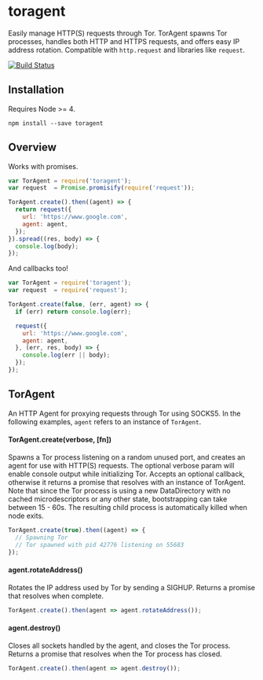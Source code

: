 # toragent

Easily manage HTTP(S) requests through Tor. TorAgent spawns Tor processes,
handles both HTTP and HTTPS requests, and offers easy IP address rotation.
Compatible with `http.request` and libraries like `request`.

[![Build Status](https://travis-ci.org/danielstjules/toragent.svg?branch=master)](https://travis-ci.org/danielstjules/toragent)

## Installation

Requires Node >= 4.

```
npm install --save toragent
```

## Overview

Works with promises.

``` javascript
var TorAgent = require('toragent');
var request  = Promise.promisify(require('request'));

TorAgent.create().then((agent) => {
  return request({
    url: 'https://www.google.com',
    agent: agent,
  });
}).spread((res, body) => {
  console.log(body);
});
```

And callbacks too!

``` javascript
var TorAgent = require('toragent');
var request  = require('request');

TorAgent.create(false, (err, agent) => {
  if (err) return console.log(err);

  request({
    url: 'https://www.google.com',
    agent: agent,
  }, (err, res, body) => {
    console.log(err || body);
  });
});
```

## TorAgent

An HTTP Agent for proxying requests through Tor using SOCKS5. In the following
examples, `agent` refers to an instance of `TorAgent`.

#### TorAgent.create(verbose, [fn])

Spawns a Tor process listening on a random unused port, and creates an
agent for use with HTTP(S) requests. The optional verbose param will enable
console output while initializing Tor. Accepts an optional callback,
otherwise it returns a promise that resolves with an instance of TorAgent.
Note that since the Tor process is using a new DataDirectory with no cached
microdescriptors or any other state, bootstrapping can take between 15 - 60s.
The resulting child process is automatically killed when node exits.

``` javascript
TorAgent.create(true).then((agent) => {
  // Spawning Tor
  // Tor spawned with pid 42776 listening on 55683
});
```

#### agent.rotateAddress()

Rotates the IP address used by Tor by sending a SIGHUP. Returns a promise
that resolves when complete.

``` javascript
TorAgent.create().then(agent => agent.rotateAddress());
```

#### agent.destroy()

Closes all sockets handled by the agent, and closes the Tor process. Returns
a promise that resolves when the Tor process has closed.

``` javascript
TorAgent.create().then(agent => agent.destroy());
```

